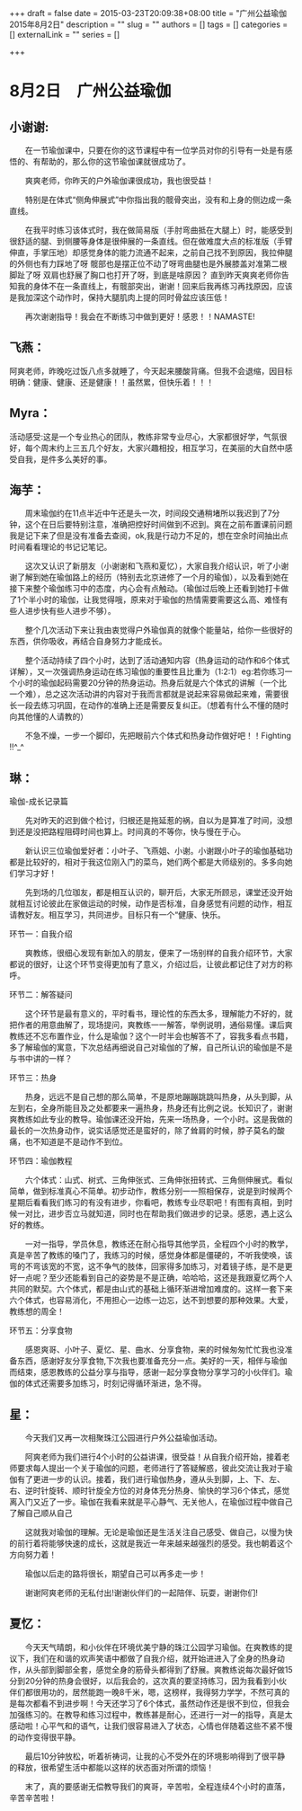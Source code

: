 +++
draft = false
date = 2015-03-23T20:09:38+08:00
title = "广州公益瑜伽 2015年8月2日"
description = ""
slug = ""
authors = []
tags = []
categories = []
externalLink = ""
series = []

+++

# **8月2日　广州公益瑜伽**



## **小谢谢:**

　　在一节瑜伽课中，只要在你的这节课程中有一位学员对你的引导有一处是有感悟的、有帮助的，那么你的这节瑜伽课就很成功了。

　　爽爽老师，你昨天的户外瑜伽课很成功，我也很受益！

　　特别是在体式“侧角伸展式”中你指出我的髋骨突出，没有和上身的侧边成一条直线。

　　在我平时练习该体式时，我在做简易版（手肘弯曲抵在大腿上）时，能感受到很舒适的腿、到侧腰等身体是很伸展的一条直线。但在做难度大点的标准版（手臂伸直，手掌压地）却感觉身体的能力流通不起来，之前自己找不到原因，我拉伸腿的外侧也有力踩地了呀 髋部也是摆正位不动了呀弯曲腿也是外展膝盖对准第二根脚趾了呀 双肩也舒展了胸口也打开了呀，到底是啥原因？ 直到昨天爽爽老师你告知我的身体不在一条直线上，有髋部突出，谢谢！回来后我再练习再找原因，应该是我加深这个动作时，保持大腿肌肉上提的同时骨盆应该压低！

　　再次谢谢指导！我会在不断练习中做到更好！感恩！！NAMASTE!
　　

## **飞燕：**

阿爽老师，昨晚吃过饭八点多就睡了，今天起来腰酸背痛。但我不会退缩，因目标明确：健康、健康、还是健康！！虽然累，但快乐着！！！


## **Myra：**

活动感受:这是一个专业热心的团队，教练非常专业尽心，大家都很好学，气氛很好，每个周末约上三五几个好友，大家兴趣相投，相互学习，在美丽的大自然中感受自我，是件多么美好的事。



## **海芋：**

　　周末瑜伽约在11点半近中午还是头一次，时间段交通稍堵所以我迟到了7分钟，这个在日后要特别注意，准确把控好时间做到不迟到。爽在之前布置课前问题我是记下来了但是没有准备去查阅，ok,我是行动力不足的，想在空余时间抽出点时间看看理论的书记记笔记。

　　这次又认识了新朋友（小谢谢和飞燕和夏忆），大家自我介绍认识，听了小谢谢了解到她在瑜伽路上的经历（特别去北京进修了一个月的瑜伽），以及看到她在接下来整个瑜伽练习中的态度，内心会有点触动。（瑜伽过后晚上还看到她打卡做了1个半小时的瑜伽，让我觉得哦，原来对于瑜伽的热情需要需要这么高、难怪有些人进步快有些人进步不够）。

　　整个几次活动下来让我由衷觉得户外瑜伽真的就像个能量站，给你一些很好的东西，供你吸收，再结合自身努力才能成长。

　　整个活动持续了四个小时，达到了活动通知内容（热身运动的动作和6个体式详解），又一次强调热身运动在练习瑜伽的重要性且比重为（1:2:1）eg:若你练习一个小时的瑜伽起码需要20分钟的热身运动。热身后就是六个体式的讲解（一个比一个难），总之这次活动讲的内容对于我而言都就是说起来容易做起来难，需要很长一段去练习巩固，在动作的准确上还是需要反复纠正。（想着有什么不懂的随时向其他懂的人请教的）

　　不急不燥，一步一个脚印，先把眼前六个体式和热身动作做好吧！！Fighting !!^_^
　　

## **琳：**

瑜伽-成长记录篇

　　先对昨天的迟到做个检讨，归根还是拖延惹的祸，自以为是算准了时间，没想到还是没把路程阻碍时间也算上。时间真的不等你，快与慢在于心。

　　新认识三位瑜伽爱好者：小叶子、飞燕姐、小谢。小谢跟小叶子的瑜伽基础功都是比较好的，相对于我这位刚入门的菜鸟，她们两个都是大师级别的。多多向她们学习才好！

　　先到场的几位珈友，都是相互认识的，聊开后，大家无所顾忌，课堂还没开始就相互讨论彼此在家做运动的时候，动作是否标准，自身感觉有问题的动作，相互请教好友。相互学习，共同进步。目标只有一个“健康、快乐。

环节一：自我介绍

　　爽教练，很细心发现有新加入的朋友，便来了一场别样的自我介绍环节，大家都说的很好，让这个环节变得更加有了意义，介绍过后，让彼此都记住了对方的称呼。

环节二：解答疑问

　　这个环节是最有意义的，平时看书，理论性的东西太多，理解能力不好的，就把作者的用意曲解了，现场提问，爽教练一一解答，举例说明，通俗易懂。课后爽教练还不忘布置作业，什么是瑜伽？这个一时半会也解答不了，容我多看点书籍，多了解瑜伽的寓意，下次总结再细说自己对瑜伽的了解，自己所认识的瑜伽是不是与书中讲的一样？

环节三：热身

　　热身，远远不是自己想的那么简单，不是原地蹦蹦跳跳叫热身，从头到脚，从左到右，全身所能目及之处都要来一遍热身，热身还有比例之说。长知识了，谢谢爽教练如此专业的教导。瑜伽课还没开始，先来一场热身，一个小时。这是我做的最长的一次热身动作，说实话感觉还是蛮好的，除了耸肩的时候，脖子莫名的酸痛，也不知道是不是动作不到位。

环节四：瑜伽教程

　　六个体式：山式、树式、三角伸张式、三角伸张扭转式、三角侧伸展式。看似简单，做到标准真心不简单。初步动作，教练分别一一照相保存，说是到时候两个星期后看看我们练习的有没有进步，你看吧，教练专业尽职吧！有图有真相，到时候一对比，进步否立马就知道，同时也在帮助我们做进步的记录。感恩，遇上这么好的教练。

　　一对一指导，学员休息，教练还在耐心指导其他学员，全程四个小时的教学，真是辛苦了教练的嗓门了，我练习的时候，感觉身体都是僵硬的，不听我使唤，该弯的不弯该宽的不宽，这不争气的肢体，回家得多加练习，对着镜子练，是不是更好一点呢？至少还能看到自己的姿势是不是正确，哈哈哈，这还是我跟夏忆两个人共同的默契。六个体式，都是由山式的基础上循环渐进增加难度的。这样一套下来六个体式，也容易消化，不用担心一边练一边忘，达不到想要的那种效果。大爱，教练想的周全！

环节五：分享食物

　　感恩爽哥、小叶子、夏忆、星、曲水、分享食物，来的时候匆匆忙忙我也没准备东西，感谢好友分享食物,下次我也要准备充分一点。美好的一天，相伴与瑜伽而结束，感恩教练的公益分享与指导，感谢一起分享食物分享学习的小伙伴们。瑜伽的体式还需要多加练习，时刻记得循环渐进，急不得。
　　

## **星：**

　　今天我们又再一次相聚珠江公园进行户外公益瑜伽活动。

　　阿爽老师为我们进行4个小时的公益讲课，很受益！从自我介绍开始，接着老师要求每人提出一个关于瑜伽的问题，老师进行了答疑解惑，彼此交流让我对于瑜伽有了更进一步的认识。接着，我们进行瑜伽热身，遵从头到脚，上、下、左、右、逆时针旋转、顺时针旋全方位的对身体充分热身、愉快的学习6个体式，感觉离入门又近了一步。瑜伽在我看来就是平心静气、无关他人，在瑜伽过程中做自己了解自己顺从自己



　　这就我对瑜伽的理解。无论是瑜伽还是生活关注自己感受、做自己，以慢为快的前行着将能够快速的成长，这就是我近一年来越来越强烈的感受。我也朝着这个方向努力着！

　　瑜伽以后走的路将很长，期望自己可以再多走一步！

　　谢谢阿爽老师的无私付出!谢谢伙伴们的一起陪伴、玩耍，谢谢你们!
　　

## **夏忆：**

　　今天天气晴朗，和小伙伴在环境优美宁静的珠江公园学习瑜伽。在爽教练的提议下，我们在和谐的欢声笑语中都做了自我介绍，就开始进进入了全身的热身动作，从头部到脚部全套，感觉全身的筋骨头都得到了舒展。爽教练说每次最好做15分到20分钟的热身会很好，以后我会的，这次真的要坚持练习，因为我看到小伙伴们都很用功的，居然能跑一晚8千米，嗯，这榜样，我得努力学学，不然可真的是每次都看不到进步啊！今天还学习了6个体式，虽然动作还是很不到位，但我会加强练习的。在教导和练习过程中，教练甚是耐心，还进行一对一的指导，真是太感动啦！心平气和的语气，让我们很容易进入了状态，心情也伴随着这些不紧不慢的动作变得很平静。

　　最后10分钟放松，听着祈祷词，让我的心不受外在的环境影响得到了很平静的释放，很希望生活中都能以这样的状态面对所谓的烦恼！

　　末了，真的要感谢无偿教导我们的爽哥，辛苦啦，全程连续4个小时的直落，辛苦辛苦啦！